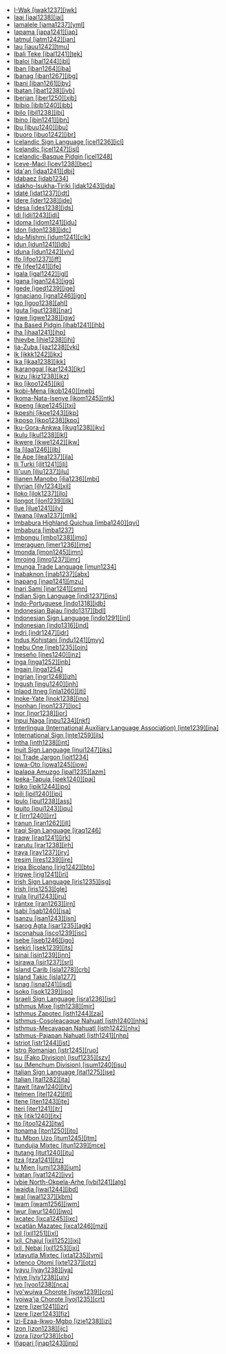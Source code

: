 - [I-Wak [iwak1237][iwk]](tree/aust1307/nucl1752/mala1545/nort3238/meso1254/sout3211/sout2907/west2550/nucl1542/iwak1237/iwak1237.ini)
- [Iaai [iaai1238][iai]](tree/aust1307/nucl1752/mala1545/cent2237/east2712/ocea1241/loya1239/iaai1238/iaai1238.ini)
- [Iamalele [iama1237][yml]](tree/aust1307/nucl1752/mala1545/cent2237/east2712/ocea1241/west2818/papu1253/nucl1744/nort2848/bwai1241/iama1238/iama1237/iama1237.ini)
- [Iapama [iapa1241][iap]](tree/book1242/iapa1241/iapa1241.ini)
- [Iatmul [iatm1242][ian]](tree/nduu1242/nucl1642/sawo1235/sawo1234/iatm1242/iatm1242.ini)
- [Iau [iauu1242][tmu]](tree/lake1255/tari1255/cent2110/iauu1242/iauu1242.ini)
- [Ibali Teke [ibal1241][tek]](tree/atla1278/volt1241/benu1247/bant1294/sout3152/narr1281/cent2260/njeb1243/teke1283/ibal1241/ibal1241.ini)
- [Ibaloi [ibal1244][ibl]](tree/aust1307/nucl1752/mala1545/nort3238/meso1254/sout3211/sout2907/west2550/nucl1542/ibal1244/ibal1244.ini)
- [Iban [iban1264][iba]](tree/aust1307/nucl1752/mala1545/mala1536/nort3170/mala1538/nucl1733/iban1263/iban1264/iban1264.ini)
- [Ibanag [iban1267][ibg]](tree/aust1307/nucl1752/mala1545/nort3238/caga1241/iban1268/iban1267/iban1267.ini)
- [Ibani [iban1261][iby]](tree/ijoi1239/ijoo1239/east2383/kaki1245/kaki1246/iban1261/iban1261.ini)
- [Ibatan [ibat1238][ivb]](tree/aust1307/nucl1752/mala1545/ibat1238/ibat1238.ini)
- [Iberian [iber1250][xib]](tree/iber1250/iber1250.ini)
- [Ibibio [ibib1240][ibb]](tree/atla1278/volt1241/benu1247/delt1251/obol1242/cent2253/efik1244/ibib1240/ibib1240.ini)
- [Ibilo [ibil1238][ibi]](tree/book1242/ibil1238/ibil1238.ini)
- [Ibino [ibin1241][ibn]](tree/atla1278/volt1241/benu1247/delt1251/obol1242/ibin1241/ibin1241.ini)
- [Ibu [ibuu1240][ibu]](tree/nort2923/nort2924/sahu1244/ibuu1240/ibuu1240.ini)
- [Ibuoro [ibuo1242][ibr]](tree/atla1278/volt1241/benu1247/delt1251/obol1242/cent2253/ibuo1241/ibuo1242/ibuo1242.ini)
- [Icelandic Sign Language [icel1236][icl]](tree/sign1238/sign1237/lsfi1234/dani1289/icel1236/icel1236.ini)
- [Icelandic [icel1247][isl]](tree/indo1319/germ1287/nort3152/nort3160/west2805/icel1246/icel1247/icel1247.ini)
- [Icelandic-Basque Pidgin [icel1248]](tree/pidg1258/icel1249/icel1248/icel1248.ini)
- [Iceve-Maci [icev1238][bec]](tree/atla1278/volt1241/benu1247/bant1294/sout3152/tivo1239/cent2261/cent2267/icev1238/icev1238.ini)
- [Ida'an [idaa1241][dbj]](tree/aust1307/nucl1752/mala1545/nort3253/nort3172/idaa1241/idaa1241.ini)
- [Idabaez [idab1234]](tree/uncl1493/idab1234/idab1234.ini)
- [Idakho-Isukha-Tiriki [idak1243][ida]](tree/atla1278/volt1241/benu1247/bant1294/sout3152/narr1281/east2731/nort3203/grea1289/grea1291/luyi1234/idak1243/idak1243.ini)
- [Idaté [idat1237][idt]](tree/aust1307/nucl1752/mala1545/cent2237/cent2245/timo1260/east2733/idat1237/idat1237.ini)
- [Idere [ider1238][ide]](tree/atla1278/volt1241/benu1247/delt1251/obol1242/obol1244/ider1238/ider1238.ini)
- [Idesa [ides1238][ids]](tree/book1242/ides1238/ides1238.ini)
- [Idi [idii1243][idi]](tree/paho1240/idii1243/idii1243.ini)
- [Idoma [idom1241][idu]](tree/atla1278/volt1241/benu1247/idom1262/etul1244/etul1246/nucl1732/idom1241/idom1241.ini)
- [Idon [idon1238][idc]](tree/atla1278/volt1241/benu1247/benu1248/nort3169/idon1238/idon1238.ini)
- [Idu-Mishmi [idum1241][clk]](tree/sino1245/mish1241/idum1241/idum1241.ini)
- [Idun [idun1241][ldb]](tree/atla1278/volt1241/benu1247/benu1248/west2801/nort3184/koro1301/idun1241/idun1241.ini)
- [Iduna [idun1242][viv]](tree/aust1307/nucl1752/mala1545/cent2237/east2712/ocea1241/west2818/papu1253/nucl1744/nort2848/bwai1241/bwai1244/idun1242/idun1242.ini)
- [Ifo [ifoo1237][iff]](tree/aust1307/nucl1752/mala1545/cent2237/east2712/ocea1241/sout3173/sout2868/erro1239/ifoo1237/ifoo1237.ini)
- [Ifè [ifee1241][ife]](tree/atla1278/volt1241/benu1247/defo1239/yoru1244/edek1238/edea1234/west2827/sout3187/ifee1241/ifee1241.ini)
- [Igala [igal1242][igl]](tree/atla1278/volt1241/benu1247/defo1239/yoru1244/igal1242/igal1242.ini)
- [Igana [igan1243][igg]](tree/lowe1437/ramu1234/tamo1242/unun9900/uncl1496/unun9899/igan1243/igan1243.ini)
- [Igede [iged1239][ige]](tree/atla1278/volt1241/benu1247/idom1262/etul1244/iged1239/iged1239.ini)
- [Ignaciano [igna1246][ign]](tree/araw1281/sout3131/boli1260/moxo1234/igna1246/igna1246.ini)
- [Igo [igoo1238][ahl]](tree/atla1278/volt1241/kwav1236/kato1245/kpos1239/igoo1238/igoo1238.ini)
- [Iguta [igut1238][nar]](tree/atla1278/volt1241/benu1247/kain1275/cent2242/basa1288/east2404/josa1234/nort3210/nort3215/igut1238/igut1238.ini)
- [Igwe [igwe1238][igw]](tree/atla1278/volt1241/benu1247/akpe1249/edoi1239/nort3182/unun9932/uncl1474/igwe1239/igwe1238/igwe1238.ini)
- [Iha Based Pidgin [ihab1241][ihb]](tree/pidg1258/ihab1242/ihab1241/ihab1241.ini)
- [Iha [ihaa1241][ihp]](tree/west2604/nucl1641/ihaa1241/ihaa1241.ini)
- [Ihievbe [ihie1238][ihi]](tree/book1242/ihie1238/ihie1238.ini)
- [Ija-Zuba [ijaz1238][vki]](tree/atla1278/volt1241/benu1247/benu1248/alum1249/jili1242/jili1243/ijaz1238/ijaz1238.ini)
- [Ik [ikkk1242][ikx]](tree/kuli1252/ikkk1242/ikkk1242.ini)
- [Ika [ikaa1238][ikk]](tree/atla1278/volt1241/benu1247/igbo1258/igbo1259/ikaa1238/ikaa1238.ini)
- [Ikaranggal [ikar1243][ikr]](tree/pama1250/pama1251/rarm1238/ikar1243/ikar1243.ini)
- [Ikizu [ikiz1238][ikz]](tree/atla1278/volt1241/benu1247/bant1294/sout3152/narr1281/east2731/nort3203/grea1289/east2750/nyan1318/sout3201/ikiz1238/ikiz1238.ini)
- [Iko [ikoo1245][iki]](tree/atla1278/volt1241/benu1247/delt1251/obol1242/ikoo1245/ikoo1245.ini)
- [Ikobi-Mena [ikob1240][meb]](tree/tura1263/tura1264/ikob1240/ikob1240.ini)
- [Ikoma-Nata-Isenye [ikom1245][ntk]](tree/atla1278/volt1241/benu1247/bant1294/sout3152/narr1281/east2731/nort3203/grea1289/east2750/nyan1318/sout3201/ikom1245/ikom1245.ini)
- [Ikpeng [ikpe1245][txi]](tree/cari1283/peko1235/xing1247/ikpe1245/ikpe1245.ini)
- [Ikpeshi [ikpe1243][ikp]](tree/atla1278/volt1241/benu1247/akpe1249/edoi1239/nort3182/unun9932/uncl1474/igwe1239/ikpe1243/ikpe1243.ini)
- [Ikposo [ikpo1238][kpo]](tree/atla1278/volt1241/kwav1236/kato1245/kpos1239/ikpo1238/ikpo1238.ini)
- [Iku-Gora-Ankwa [ikug1238][ikv]](tree/atla1278/volt1241/benu1247/benu1248/nort3169/ikug1238/ikug1238.ini)
- [Ikulu [ikul1238][ikl]](tree/atla1278/volt1241/benu1247/benu1248/unun9912/ikul1238/ikul1238.ini)
- [Ikwere [ikwe1242][ikw]](tree/atla1278/volt1241/benu1247/igbo1258/igbo1259/ikwe1242/ikwe1242.ini)
- [Ila [ilaa1246][ilb]](tree/atla1278/volt1241/benu1247/bant1294/sout3152/narr1281/east2731/bota1239/lenj1247/cent2279/ilaa1246/ilaa1246.ini)
- [Ile Ape [ilea1237][ila]](tree/aust1307/nucl1752/mala1545/cent2237/cent2245/flor1239/sika1265/lama1292/lama1293/nort3216/ilea1237/ilea1237.ini)
- [Ili Turki [ilit1241][ili]](tree/turk1311/comm1245/oghu1246/uygh1240/ilit1241/ilit1241.ini)
- [Ili'uun [iliu1237][ilu]](tree/aust1307/nucl1752/mala1545/cent2237/cent2245/timo1259/nort3194/weta1245/iliu1237/iliu1237.ini)
- [Ilianen Manobo [ilia1236][mbi]](tree/aust1307/nucl1752/mala1545/grea1284/mano1276/cent2255/cent2088/west2829/west2554/ilia1236/ilia1236.ini)
- [Illyrian [illy1234][xil]](tree/uncl1493/indo1330/illy1234/illy1234.ini)
- [Iloko [ilok1237][ilo]](tree/aust1307/nucl1752/mala1545/nort3238/ilok1237/ilok1237.ini)
- [Ilongot [ilon1239][ilk]](tree/aust1307/nucl1752/mala1545/nort3238/meso1254/sout3211/sout2907/ilon1239/ilon1239.ini)
- [Ilue [ilue1241][ilv]](tree/atla1278/volt1241/benu1247/delt1251/obol1242/ilue1241/ilue1241.ini)
- [Ilwana [ilwa1237][mlk]](tree/atla1278/volt1241/benu1247/bant1294/sout3152/narr1281/east2731/nort3203/nort3209/coas1317/saba1282/ilwa1237/ilwa1237.ini)
- [Imbabura Highland Quichua [imba1240][qvi]](tree/quec1387/quec1388/quec1384/colo1257/imba1240/imba1240.ini)
- [Imbabura [imba1237]](tree/uncl1493/imba1237/imba1237.ini)
- [Imbongu [imbo1238][imo]](tree/nucl1709/cent2120/hage1248/auag1234/imbo1238/imbo1238.ini)
- [Imeraguen [imer1236][ime]](tree/book1242/imer1236/imer1236.ini)
- [Imonda [imon1245][imn]](tree/bord1247/wari1265/imon1245/imon1245.ini)
- [Imroing [imro1237][imr]](tree/aust1307/nucl1752/mala1545/cent2237/cent2245/baba1274/sout2881/sout2882/imro1237/imro1237.ini)
- [Imunga Trade Language [imun1234]](tree/pidg1258/meke1244/imun1234/imun1234.ini)
- [Inabaknon [inab1237][abx]](tree/aust1307/nucl1752/mala1545/grea1283/sama1302/inab1237/inab1237.ini)
- [Inapang [inap1241][mzu]](tree/lowe1437/ramu1234/tamo1242/inap1241/inap1241.ini)
- [Inari Sami [inar1241][smn]](tree/ural1272/saam1281/east2324/main1280/inar1241/inar1241.ini)
- [Indian Sign Language [indi1237][ins]](tree/sign1238/sign1237/indo1331/indo1332/indi1237/indi1237.ini)
- [Indo-Portuguese [indo1318][idb]](tree/book1242/indo1318/indo1318.ini)
- [Indonesian Bajau [indo1317][bdl]](tree/aust1307/nucl1752/mala1545/grea1283/sama1302/sulu1242/born1254/indo1317/indo1317.ini)
- [Indonesian Sign Language [indo1291][inl]](tree/sign1238/sign1237/asli1244/mala1548/indo1291/indo1291.ini)
- [Indonesian [indo1316][ind]](tree/aust1307/nucl1752/mala1545/mala1536/nort3170/mala1538/nucl1733/indo1326/indo1316/indo1316.ini)
- [Indri [indr1247][idr]](tree/atla1278/volt1241/nort3149/adam1258/uban1244/sere1265/sere1262/sere1266/indr1246/indr1247/indr1247.ini)
- [Indus Kohistani [indu1241][mvy]](tree/indo1319/indo1320/indo1321/indo1324/kohi1251/indu1240/indu1241/indu1241.ini)
- [Inebu One [ineb1235][oin]](tree/nucl1708/west2580/onee1245/cent2238/ineb1235/ineb1235.ini)
- [Ineseño [ines1240][inz]](tree/chum1262/sout3132/cent2139/ines1240/ines1240.ini)
- [Inga [inga1252][inb]](tree/quec1387/quec1388/quec1384/colo1257/inga1251/inga1252/inga1252.ini)
- [Ingain [inga1254]](tree/nucl1710/jeee1236/jeme1246/inga1253/inga1254/inga1254.ini)
- [Ingrian [ingr1248][izh]](tree/ural1272/finn1317/ingr1248/ingr1248.ini)
- [Ingush [ingu1240][inh]](tree/nakh1245/nakh1246/chec1244/ingu1240/ingu1240.ini)
- [Inlaod Itneg [inla1260][iti]](tree/aust1307/nucl1752/mala1545/nort3238/meso1254/sout3211/cent2296/nort3240/kali1310/itne1252/inla1260/inla1260.ini)
- [Inoke-Yate [inok1238][ino]](tree/nucl1709/kain1273/goro1272/nucl1760/nucl1756/kama1374/inok1238/inok1238.ini)
- [Inonhan [inon1237][loc]](tree/aust1307/nucl1752/mala1545/grea1284/cent2246/bisa1268/west2820/inon1237/inon1237.ini)
- [Inor [inor1238][ior]](tree/afro1255/semi1276/west2786/ethi1244/sout3078/oute1258/ttgr1237/inor1239/inor1238/inor1238.ini)
- [Inpui Naga [inpu1234][nkf]](tree/book1242/inpu1234/inpu1234.ini)
- [Interlingua (International Auxiliary Language Association) [inte1239][ina]](tree/arti1236/inte1239/inte1239.ini)
- [International Sign [inte1259][ils]](tree/sign1238/pidg1253/inte1259/inte1259.ini)
- [Intha [inth1238][int]](tree/sino1245/burm1265/lolo1265/burm1266/sout3159/inth1238/inth1238.ini)
- [Inuit Sign Language [inui1247][iks]](tree/sign1238/vill1244/inui1247/inui1247.ini)
- [Ioi Trade Jargon [ioit1234]](tree/pidg1258/meke1244/ioit1234/ioit1234.ini)
- [Iowa-Oto [iowa1245][iow]](tree/siou1252/core1249/miss1254/winn1245/iowa1245/iowa1245.ini)
- [Ipalapa Amuzgo [ipal1235][azm]](tree/otom1299/east2557/amuz1253/amuz1254/ipal1235/ipal1235.ini)
- [Ipeka-Tapuia [ipek1240][paj]](tree/book1242/ipek1240/ipek1240.ini)
- [Ipiko [ipik1244][ipo]](tree/anim1240/inla1262/ipik1244/ipik1244.ini)
- [Ipili [ipil1240][ipi]](tree/nucl1709/enga1254/enga1251/ipil1240/ipil1240.ini)
- [Ipulo [ipul1238][ass]](tree/atla1278/volt1241/benu1247/bant1294/sout3152/tivo1239/cent2261/cent2268/ipul1238/ipul1238.ini)
- [Iquito [iqui1243][iqu]](tree/zapa1251/iqui1244/cahu1267/iqui1243/iqui1243.ini)
- [Ir [irrr1240][irr]](tree/book1242/irrr1240/irrr1240.ini)
- [Iranun [iran1262][ill]](tree/aust1307/nucl1752/mala1545/grea1284/dana1253/iran1262/iran1262.ini)
- [Iraqi Sign Language [iraq1246]](tree/sign1238/sign1237/arab1398/leva1240/iraq1246/iraq1246.ini)
- [Iraqw [iraq1241][irk]](tree/afro1255/cush1243/sout3054/west2720/nort3164/iraq1240/iraq1241/iraq1241.ini)
- [Irarutu [irar1238][irh]](tree/aust1307/nucl1752/mala1545/cent2237/east2712/sout2850/nabi1238/irar1238/irar1238.ini)
- [Iraya [iray1237][iry]](tree/aust1307/nucl1752/mala1545/nort2873/iray1237/iray1237.ini)
- [Iresim [ires1239][ire]](tree/aust1307/nucl1752/mala1545/cent2237/east2712/sout2850/sout3229/cend1238/sout3230/yaur1240/ires1239/ires1239.ini)
- [Iriga Bicolano [irig1242][bto]](tree/aust1307/nucl1752/mala1545/grea1284/cent2246/biko1240/inla1266/irig1242/irig1242.ini)
- [Irigwe [irig1241][iri]](tree/atla1278/volt1241/benu1247/benu1248/benu1249/sout3163/irig1241/irig1241.ini)
- [Irish Sign Language [iris1235][isg]](tree/sign1238/sign1237/lsfi1234/iris1235/iris1235.ini)
- [Irish [iris1253][gle]](tree/indo1319/celt1248/nucl1715/tgbc1234/insu1254/goid1240/west2822/iris1253/iris1253.ini)
- [Irula [irul1243][iru]](tree/drav1251/sout3133/sout3138/tami1291/tami1292/tami1293/tami1294/irul1245/irul1243/irul1243.ini)
- [Irántxe [iran1263][irn]](tree/iran1263/iran1263.ini)
- [Isabi [isab1240][isa]](tree/nucl1709/kain1273/goro1272/unun9977/isab1240/isab1240.ini)
- [Isanzu [isan1243][isn]](tree/atla1278/volt1241/benu1247/bant1294/sout3152/narr1281/east2731/nyat1247/isan1243/isan1243.ini)
- [Isarog Agta [isar1235][agk]](tree/aust1307/nucl1752/mala1545/grea1284/cent2246/biko1240/inag1234/isar1235/isar1235.ini)
- [Isconahua [isco1239][isc]](tree/pano1259/pano1256/main1279/pano1257/poya1240/isco1239/isco1239.ini)
- [Isebe [iseb1246][igo]](tree/nucl1709/mada1298/croi1234/mabu1247/gumm1240/pani1262/iseb1246/iseb1246.ini)
- [Isekiri [isek1239][its]](tree/atla1278/volt1241/benu1247/defo1239/yoru1244/edek1238/isek1239/isek1239.ini)
- [Isinai [isin1239][inn]](tree/aust1307/nucl1752/mala1545/nort3238/meso1254/sout3211/cent2296/isin1239/isin1239.ini)
- [Isirawa [isir1237][srl]](tree/kwer1242/isir1237/isir1237.ini)
- [Island Carib [isla1278][crb]](tree/araw1281/nort2990/cari1281/isla1279/isla1278/isla1278.ini)
- [Island Takic [isla1277]](tree/utoa1244/nort2953/cali1246/cupa1239/unun9949/isla1277/isla1277.ini)
- [Isnag [isna1241][isd]](tree/aust1307/nucl1752/mala1545/nort3238/caga1241/isna1241/isna1241.ini)
- [Isoko [isok1239][iso]](tree/atla1278/volt1241/benu1247/akpe1249/edoi1239/sout2805/isok1239/isok1239.ini)
- [Israeli Sign Language [isra1236][isr]](tree/sign1238/sign1237/dgsi1234/isra1236/isra1236.ini)
- [Isthmus Mixe [isth1238][mir]](tree/mixe1284/mixe1286/oaxa1241/lowl1268/lowl1269/lowl1263/isth1238/isth1238.ini)
- [Isthmus Zapotec [isth1244][zai]](tree/otom1299/east2557/popo1292/zapo1436/zapo1437/core1259/cent2146/isth1244/isth1244.ini)
- [Isthmus-Cosoleacaque Nahuatl [isth1240][nhk]](tree/utoa1244/sout3136/cora1261/azte1234/east2720/isth1245/isth1240/isth1240.ini)
- [Isthmus-Mecayapan Nahuatl [isth1242][nhx]](tree/utoa1244/sout3136/cora1261/azte1234/east2720/isth1245/isth1242/isth1242.ini)
- [Isthmus-Pajapan Nahuatl [isth1241][nhp]](tree/utoa1244/sout3136/cora1261/azte1234/east2720/isth1245/isth1241/isth1241.ini)
- [Istriot [istr1244][ist]](tree/indo1319/ital1284/lati1262/lati1263/impe1234/roma1334/ital1285/ital1286/dalm1244/istr1244/istr1244.ini)
- [Istro Romanian [istr1245][ruo]](tree/indo1319/ital1284/lati1262/lati1263/impe1234/roma1334/east2714/macr1262/istr1245/istr1245.ini)
- [Isu (Fako Division) [isuf1235][szv]](tree/atla1278/volt1241/benu1247/bant1294/sout3152/narr1281/bant1295/sawa1251/dual1244/kole1239/isuf1235/isuf1235.ini)
- [Isu (Menchum Division) [isum1240][isu]](tree/atla1278/volt1241/benu1247/bant1294/sout3152/wide1239/narr1282/ring1243/west2835/isum1240/isum1240.ini)
- [Italian Sign Language [ital1275][ise]](tree/sign1238/sign1237/lsfi1234/ital1288/ital1275/ital1275.ini)
- [Italian [ital1282][ita]](tree/indo1319/ital1284/lati1262/lati1263/impe1234/roma1334/ital1285/ital1286/ital1287/ital1282/ital1282.ini)
- [Itawit [itaw1240][itv]](tree/aust1307/nucl1752/mala1545/nort3238/caga1241/iban1268/gadd1245/itaw1240/itaw1240.ini)
- [Itelmen [itel1242][itl]](tree/chuk1271/itel1242/itel1242.ini)
- [Itene [iten1243][ite]](tree/chap1271/more1263/more1264/nucl1662/iten1243/iten1243.ini)
- [Iteri [iter1241][itr]](tree/left1242/nucl1244/iter1240/iter1241/iter1241.ini)
- [Itik [itik1240][itx]](tree/toro1256/tora1268/itik1240/itik1240.ini)
- [Ito [itoo1242][itw]](tree/atla1278/volt1241/benu1247/delt1251/obol1242/cent2253/ibuo1241/itoo1242/itoo1242.ini)
- [Itonama [iton1250][ito]](tree/iton1250/iton1250.ini)
- [Itu Mbon Uzo [itum1245][itm]](tree/atla1278/volt1241/benu1247/delt1251/obol1242/cent2253/ibuo1241/itum1245/itum1245.ini)
- [Itundujia Mixtec [itun1239][mce]](tree/otom1299/east2557/amuz1253/mixt1422/mixt1423/mixt1427/west2824/itun1239/itun1239.ini)
- [Itutang [itut1240][itu]](tree/book1242/itut1240/itut1240.ini)
- [Itzá [itza1241][itz]](tree/maya1287/core1254/yuca1252/mopa1242/itza1241/itza1241.ini)
- [Iu Mien [iumi1238][ium]](tree/hmon1336/mien1242/mien1243/iumi1238/iumi1238.ini)
- [Ivatan [ivat1242][ivv]](tree/aust1307/nucl1752/mala1545/bata1315/ivat1242/ivat1242.ini)
- [Ivbie North-Okpela-Arhe [ivbi1241][atg]](tree/atla1278/volt1241/benu1247/akpe1249/edoi1239/nort3182/unun9932/uncl1474/ivbi1241/ivbi1241.ini)
- [Iwaidja [iwai1244][ibd]](tree/iwai1246/cent2228/iwai1244/iwai1244.ini)
- [Iwal [iwal1237][kbm]](tree/aust1307/nucl1752/mala1545/cent2237/east2712/ocea1241/west2818/nort3206/huon1245/sout2878/iwal1237/iwal1237.ini)
- [Iwam [iwam1256][iwm]](tree/sepi1257/iwam1259/iwam1260/iwam1256/iwam1256.ini)
- [Iwur [iwur1240][iwo]](tree/nucl1709/cent2116/awyu1265/okok1235/okkk1242/lowl1259/iwur1240/iwur1240.ini)
- [Ixcatec [ixca1245][ixc]](tree/otom1299/east2557/popo1292/popo1293/ixca1245/ixca1245.ini)
- [Ixcatlán Mazatec [ixca1246][mzi]](tree/otom1299/east2557/popo1292/popo1293/maza1295/maza1308/cent2301/ixca1246/ixca1246.ini)
- [Ixil [ixil1251][ixl]](tree/maya1287/core1254/quic1274/grea1277/ixil1250/ixil1251/ixil1251.ini)
- [Ixil, Chajul [ixil1252][ixj]](tree/book1242/ixil1252/ixil1252.ini)
- [Ixil, Nebaj [ixil1253][ixi]](tree/book1242/ixil1253/ixil1253.ini)
- [Ixtayutla Mixtec [ixta1235][vmj]](tree/otom1299/east2557/amuz1253/mixt1422/mixt1423/mixt1427/coas1316/east2746/ixta1235/ixta1235.ini)
- [Ixtenco Otomi [ixte1237][otz]](tree/otom1299/west2783/otop1241/otop1242/otom1297/otom1300/east2737/ixte1237/ixte1237.ini)
- [Iyayu [iyay1238][iya]](tree/atla1278/volt1241/benu1247/akpe1249/edoi1239/nort3183/osse1244/iyay1238/iyay1238.ini)
- [Iyive [iyiv1238][uiv]](tree/atla1278/volt1241/benu1247/bant1294/sout3152/tivo1239/cent2261/cent2267/tive1237/tivi1234/iyiv1238/iyiv1238.ini)
- [Iyo [iyoo1238][nca]](tree/nucl1709/fini1244/fini1245/gusa1245/ufim1241/iyoo1238/iyoo1238.ini)
- [Iyo'wujwa Chorote [iyow1239][crq]](tree/mata1289/mata1291/chor1274/iyow1239/iyow1239.ini)
- [Iyojwa'ja Chorote [iyoj1235][crt]](tree/mata1289/mata1291/chor1274/iyoj1235/iyoj1235.ini)
- [Izere [izer1241][izr]](tree/atla1278/volt1241/benu1247/benu1248/benu1249/sout3163/izer1242/izer1241/izer1241.ini)
- [Izere [izer1243][fiz]](tree/book1242/izer1243/izer1243.ini)
- [Izi-Ezaa-Ikwo-Mgbo [izie1238][izi]](tree/atla1278/volt1241/benu1247/igbo1258/igbo1259/izie1238/izie1238.ini)
- [Izon [izon1238][ijc]](tree/ijoi1239/ijoo1239/west2446/izon1238/izon1238.ini)
- [Izora [izor1238][cbo]](tree/atla1278/volt1241/benu1247/kain1275/cent2242/basa1288/east2404/josa1234/nort3210/nort3215/chok1248/izor1238/izor1238.ini)
- [Iñapari [inap1243][inp]](tree/araw1281/sout3131/puru1265/inap1242/inap1243/inap1243.ini)
